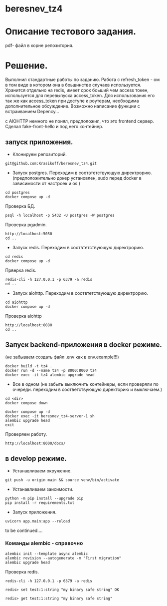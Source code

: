 # beresnev_tz4

# Описание тестового задания.

pdf- файл в корне репозитория.

# Решение.

Выполнил стандартные работы по заданию. Работа с refresh_token - ом в том виде в котором она в боьшинстве случаев используется.
Хранится отдельно на redis, имеет срок боьший чем access токен, используется для перевыпуска access_token.
Для использования его так же как access_token при доступе к роутерам, необходима дополнительное обсуждение. Возможно написание функции с встраиванием Depency... 

с AIOHTTP немного не понял, предположил, что это frontend сервер. Сделал fake-front-hello и под него контейнер.

## запуск приложения.

- Клонируем репозиторий.

```shell
git@github.com:Krasikoff/beresnev_tz4.git
```

- Запуск postgres. Переходим в соотвтетствующую директрорию.
(предположительно докер установлен, sudo перед docker в зависимости от настроек и os )
```shell
cd postgres
docker compose up -d
```

Проверка БД.
```shell
psql -h localhost -p 5432 -U postgres -W postgres

```
Проверка pgadmin.
```shell
http://localhost:5050
cd ..
```

- Запуск redis. Переходим в соотвтетствующую директрорию.
```shell
cd redis
docker compose up -d
```

Прверка redis.
```shell
redis-cli -h 127.0.0.1 -p 6379 -a redis
cd ..
```

- Запуск aiohttp. Переходим в соотвтетствующую директрорию.
```shell
cd aiohttp
docker compose up -d
```

Проверка aiohttp
```shell
http://localhost:8080
cd ..
```

## Запуск backend-приложения в docker режиме.
(не забываем создать файл .env как в env.example!!!)

```shell
docker build -t tz4 .
docker run -d --name tz4 -p 8000:8000 tz4
docker exec -it tz4 alembic upgrade head
```

- Все в одном 
(не забыть выключить контейнеры, если проверяли по очереди. переходим в соответствующую директорию и выключаем.) 
```shell
cd <dir>
docker compose down
```

```shell
docker compose up -d
docker exec -it beresnev_tz4-server-1 sh
alembic upgrade head
exit
```

Проверяем работу. 
```shell
http://localhost:8000/docs/
```


## в develop режиме.
- Устанавливаем окружение.
```shell
git push -u origin main && source venv/bin/activate
```
- Устанавливаем заисимости.
```shell
python -m pip install --upgrade pip
pip install -r requirements.txt
```

- Запуск приложения.
```shell
uvicorn app.main:app --reload 
```


to be continued....

### Команды alembic - справочно 

```shell
alembic init --template async alembic
alembic revision --autogenerate -m "First migration" 
alembic upgrade head
```


Проверка redis.

```shell
redis-cli -h 127.0.0.1 -p 6379 -a redis
```
```shell
redis> set test:1:string "my binary safe string" OK
```
```shell
redis> get test:1:string "my binary safe string"
```
